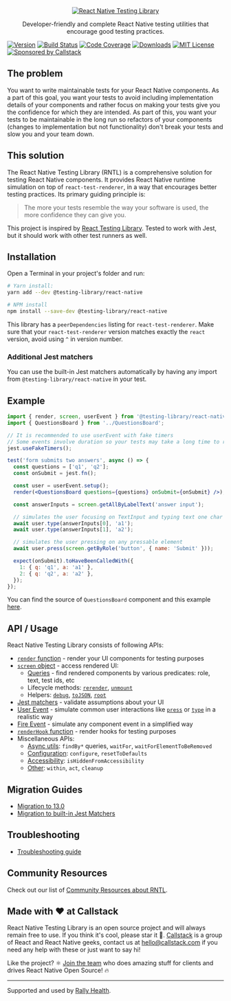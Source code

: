<div align="center">
  <a href="https://www.callstack.com/open-source?utm_campaign=generic&utm_source=github&utm_medium=referral&utm_content=react-native-testing-library" align="center">
    <img src="https://github.com/user-attachments/assets/4d452312-4ffd-4439-855f-a9b12ad7d6c2" alt="React Native Testing Library" />
  </a>
  <p align="center">Developer-friendly and complete React Native testing utilities that encourage good testing practices.</p>
</div>

[![Version][version-badge]][package]
[![Build Status][build-badge]][build]
[![Code Coverage][coverage-badge]][coverage]
[![Downloads][downloads-badge]][downloads]
[![MIT License][license-badge]][license]
[![Sponsored by Callstack][callstack-badge]][callstack]

## The problem

You want to write maintainable tests for your React Native components. As a part of this goal, you want your tests to avoid including implementation details of your components and rather focus on making your tests give you the confidence for which they are intended. As part of this, you want your tests to be maintainable in the long run so refactors of your components (changes to implementation but not functionality) don't break your tests and slow you and your team down.

## This solution

The React Native Testing Library (RNTL) is a comprehensive solution for testing React Native components. It provides React Native runtime simulation on top of `react-test-renderer`, in a way that encourages better testing practices. Its primary guiding principle is:

> The more your tests resemble the way your software is used, the more confidence they can give you.

This project is inspired by [React Testing Library](https://github.com/testing-library/react-testing-library). Tested to work with Jest, but it should work with other test runners as well.

## Installation

Open a Terminal in your project's folder and run:

```sh
# Yarn install:
yarn add --dev @testing-library/react-native

# NPM install
npm install --save-dev @testing-library/react-native
```

This library has a `peerDependencies` listing for `react-test-renderer`. Make sure that your `react-test-renderer` version matches exactly the `react` version, avoid using `^` in version number.

### Additional Jest matchers

You can use the built-in Jest matchers automatically by having any import from `@testing-library/react-native` in your test.

## Example

```jsx
import { render, screen, userEvent } from '@testing-library/react-native';
import { QuestionsBoard } from '../QuestionsBoard';

// It is recommended to use userEvent with fake timers
// Some events involve duration so your tests may take a long time to run.
jest.useFakeTimers();

test('form submits two answers', async () => {
  const questions = ['q1', 'q2'];
  const onSubmit = jest.fn();

  const user = userEvent.setup();
  render(<QuestionsBoard questions={questions} onSubmit={onSubmit} />);

  const answerInputs = screen.getAllByLabelText('answer input');

  // simulates the user focusing on TextInput and typing text one char at a time
  await user.type(answerInputs[0], 'a1');
  await user.type(answerInputs[1], 'a2');

  // simulates the user pressing on any pressable element
  await user.press(screen.getByRole('button', { name: 'Submit' }));

  expect(onSubmit).toHaveBeenCalledWith({
    1: { q: 'q1', a: 'a1' },
    2: { q: 'q2', a: 'a2' },
  });
});
```

You can find the source of `QuestionsBoard` component and this example [here](https://github.com/callstack/react-native-testing-library/blob/main/src/__tests__/questionsBoard.test.tsx).

## API / Usage

React Native Testing Library consists of following APIs:

- [`render` function](https://callstack.github.io/react-native-testing-library/docs/api/render) - render your UI components for testing purposes
- [`screen` object](https://callstack.github.io/react-native-testing-library/docs/api/screen) - access rendered UI:
  - [Queries](https://callstack.github.io/react-native-testing-library/docs/api/queries) - find rendered components by various predicates: role, text, test ids, etc
  - Lifecycle methods: [`rerender`](https://callstack.github.io/react-native-testing-library/docs/api/screen#rerender), [`unmount`](https://callstack.github.io/react-native-testing-library/docs/api/screen#unmount)
  - Helpers: [`debug`](https://callstack.github.io/react-native-testing-library/docs/api/screen#debug), [`toJSON`](https://callstack.github.io/react-native-testing-library/docs/api/screen#tojson), [`root`](https://callstack.github.io/react-native-testing-library/docs/api/screen#root)
- [Jest matchers](https://callstack.github.io/react-native-testing-library/docs/api/jest-matchers) - validate assumptions about your UI
- [User Event](https://callstack.github.io/react-native-testing-library/docs/api/events/user-event) - simulate common user interactions like [`press`](https://callstack.github.io/react-native-testing-library/docs/api/events/user-event#press) or [`type`](https://callstack.github.io/react-native-testing-library/docs/user-event#type) in a realistic way
- [Fire Event](https://callstack.github.io/react-native-testing-library/docs/api/events/fire-event) - simulate any component event in a simplified way
- [`renderHook` function](https://callstack.github.io/react-native-testing-library/docs/api/misc/render-hook) - render hooks for testing purposes
- Miscellaneous APIs:
  - [Async utils](https://callstack.github.io/react-native-testing-library/docs/api/misc/async): `findBy*` queries, `waitFor`, `waitForElementToBeRemoved`
  - [Configuration](https://callstack.github.io/react-native-testing-library/docs/api/misc/config): `configure`, `resetToDefaults`
  - [Accessibility](https://callstack.github.io/react-native-testing-library/docs/api/misc/accessibility): `isHiddenFromAccessibility`
  - [Other](https://callstack.github.io/react-native-testing-library/docs/api/misc/other): `within`, `act`, `cleanup`

## Migration Guides

- [Migration to 13.0](https://callstack.github.io/react-native-testing-library/docs/migration/v13)
- [Migration to built-in Jest Matchers](https://callstack.github.io/react-native-testing-library/docs/migration/jest-matchers)

## Troubleshooting

- [Troubleshooting guide](https://callstack.github.io/react-native-testing-library/docs/guides/troubleshooting)

## Community Resources

Check out our list of [Community Resources about RNTL](https://callstack.github.io/react-native-testing-library/docs/guides/community-resources).

## Made with ❤️ at Callstack

React Native Testing Library is an open source project and will always remain free to use. If you think it's cool, please star it 🌟. [Callstack](https://callstack.com) is a group of React and React Native geeks, contact us at [hello@callstack.com](mailto:hello@callstack.com) if you need any help with these or just want to say hi!

Like the project? ⚛️ [Join the team](https://callstack.com/careers/?utm_campaign=Senior_RN&utm_source=github&utm_medium=readme) who does amazing stuff for clients and drives React Native Open Source! 🔥

---

Supported and used by [Rally Health](https://www.rallyhealth.com/careers).

<!-- badges -->

[version-badge]: https://img.shields.io/npm/v/@testing-library/react-native.svg?style=flat-square
[package]: https://www.npmjs.com/package/@testing-library/react-native
[build-badge]: https://github.com/callstack/react-native-testing-library/actions/workflows/ci.yml/badge.svg
[build]: https://github.com/callstack/react-native-testing-library/actions/workflows/ci.yml
[coverage-badge]: https://img.shields.io/codecov/c/github/callstack/react-native-testing-library.svg
[coverage]: https://codecov.io/github/callstack/react-native-testing-library
[downloads-badge]: https://img.shields.io/npm/dm/@testing-library/react-native.svg?style=flat-square
[downloads]: http://www.npmtrends.com/@testing-library/react-native
[license-badge]: https://img.shields.io/npm/l/@testing-library/react-native.svg
[license]: https://opensource.org/licenses/MIT
[callstack-badge]: https://callstack.com/images/callstack-badge.svg
[callstack]: https://callstack.com/open-source/?utm_source=github.com&utm_medium=referral&utm_campaign=react-native-testing-library&utm_term=readme
